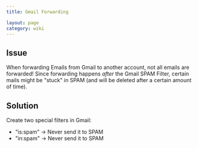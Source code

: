 ```yaml
---
title: Gmail Forwarding

layout: page
category: wiki
---
```


## Issue

When forwarding Emails from Gmail to another account, not all emails are forwarded! Since forwarding happens _after_ the Gmail SPAM Filter, certain mails might be "stuck" in SPAM (and will be deleted after a certain amount of time).

## Solution
Create two special filters in Gmail:
- "is:spam" -> Never send it to SPAM
- "in:spam" -> Never send it to SPAM
